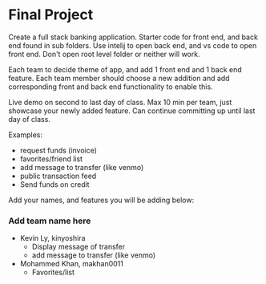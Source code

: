 # Final Project
Create a full stack banking application. Starter code for front end, and back end found in sub folders. Use intelij to open back end, and vs code to open front end. Don't open root level folder or neither will work.

Each team to decide theme of app, and add 1 front end and 1 back end feature. Each team member should choose a new addition and add corresponding front and back end functionality to enable this.

Live demo on second to last day of class. Max 10 min per team, just showcase your newly added feature. Can continue committing up until last day of class.

Examples:
- request funds (invoice)
- favorites/friend list
- add message to transfer (like venmo)
- public transaction feed
- Send funds on credit

Add your names, and features you will be adding below:
### Add team name here
- Kevin Ly, kinyoshira
    - Display message of transfer
    - add message to transfer (like venmo)
- Mohammed Khan, makhan0011
    - Favorites/list
